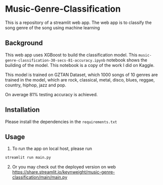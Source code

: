 # Music-Genre-Classification

This is a repository of a streamlit web app. The web app is to classify the song genre of the song using machine learning


## Background
This web app uses XGBoost to build the classification model. This `music-genre-classification-30-secs-81-accuracy.ipynb` notebook shows the building of the model. This notebook is a copy of the work I did on Kaggle. 

This model is trained on GZTAN Dataset, which 1000 songs of 10 genres are trained in the model, which are rock, classical, metal, disco, blues, reggae, country, hiphop, jazz and pop.

On average 81% testing accuracy is achieved.




## Installation

Please install the dependencies in the `requirements.txt`



## Usage
1. To run the app on local host, please run
```bash
streamlit run main.py
```


2. Or you may check out the deployed version on web
https://share.streamlit.io/keynweight/music-genre-classification/main/main.py

